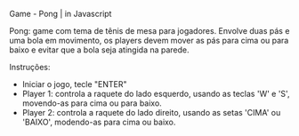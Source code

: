 Game - Pong | in Javascript

Pong: game com tema de tênis de mesa para jogadores. Envolve duas pás e uma bola em movimento, os players devem mover as pás para cima ou para baixo e evitar que a bola seja atingida na parede. 

Instruções:
 - Iniciar o jogo, tecle "ENTER"
 - Player 1: controla a raquete do lado esquerdo, usando as teclas 'W' e 'S', movendo-as para cima ou para baixo.
 - Player 2: controla a raquete do lado direito, usando as setas 'CIMA' ou 'BAIXO', modendo-as para cima ou baixo.

